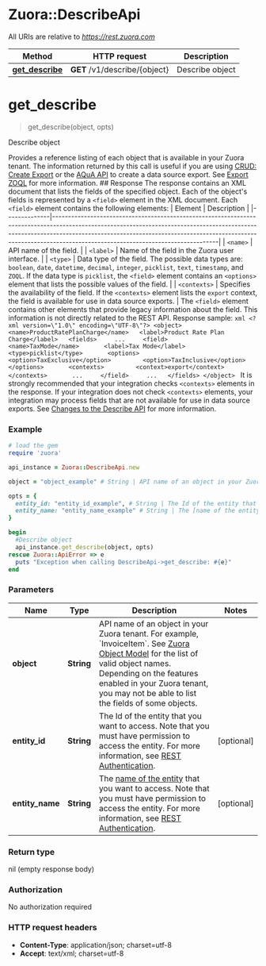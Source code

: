 # Zuora::DescribeApi

All URIs are relative to *https://rest.zuora.com*

Method | HTTP request | Description
------------- | ------------- | -------------
[**get_describe**](DescribeApi.md#get_describe) | **GET** /v1/describe/{object} | Describe object


# **get_describe**
> get_describe(object, opts)

Describe object

Provides a reference listing of each object that is available in your Zuora tenant.  The information returned by this call is useful if you are using [CRUD: Create Export](https://www.zuora.com/developer/api-reference/#operation/Object_POSTExport) or the [AQuA API](https://knowledgecenter.zuora.com/DC_Developers/T_Aggregate_Query_API) to create a data source export. See [Export ZOQL](https://knowledgecenter.zuora.com/DC_Developers/M_Export_ZOQL) for more information.  ## Response The response contains an XML document that lists the fields of the specified object. Each of the object's fields is represented by a `<field>` element in the XML document.      Each `<field>` element contains the following elements:  | Element      | Description                                                                                                                                                                                                                                                                                  | |--------------|----------------------------------------------------------------------------------------------------------------------------------------------------------------------------------------------------------------------------------------------------------------------------------------------| | `<name>`     | API name of the field.                                                                                                                                                                                                                                                                       | | `<label>`    | Name of the field in the Zuora user interface.                                                                                                                                                                                                                                               | | `<type>`     | Data type of the field. The possible data types are: `boolean`, `date`, `datetime`, `decimal`, `integer`, `picklist`, `text`, `timestamp`, and `ZOQL`. If the data type is `picklist`, the `<field>` element contains an `<options>` element that lists the possible values of the field.    | | `<contexts>` | Specifies the availability of the field. If the `<contexts>` element lists the `export` context, the field is available for use in data source exports.                                                                                                                                                |  The `<field>` element contains other elements that provide legacy information about the field. This information is not directly related to the REST API.  Response sample: ```xml <?xml version=\"1.0\" encoding=\"UTF-8\"?> <object>   <name>ProductRatePlanCharge</name>   <label>Product Rate Plan Charge</label>   <fields>     ...     <field>       <name>TaxMode</name>       <label>Tax Mode</label>       <type>picklist</type>       <options>         <option>TaxExclusive</option>         <option>TaxInclusive</option>       </options>       <contexts>         <context>export</context>       </contexts>       ...     </field>     ...   </fields> </object> ```  It is strongly recommended that your integration checks `<contexts>` elements in the response. If your integration does not check `<contexts>` elements, your integration may process fields that are not available for use in data source exports. See [Changes to the Describe API](https://knowledgecenter.zuora.com/DC_Developers/M_Export_ZOQL/Changes_to_the_Describe_API) for more information. 

### Example
```ruby
# load the gem
require 'zuora'

api_instance = Zuora::DescribeApi.new

object = "object_example" # String | API name of an object in your Zuora tenant. For example, `InvoiceItem`. See [Zuora Object Model](https://www.zuora.com/developer/api-reference/#section/Zuora-Object-Model) for the list of valid object names.  Depending on the features enabled in your Zuora tenant, you may not be able to list the fields of some objects. 

opts = { 
  entity_id: "entity_id_example", # String | The Id of the entity that you want to access. Note that you must have permission to access the entity. For more information, see [REST Authentication](https://www.zuora.com/developer/api-reference/#section/Authentication/Entity-Id-and-Entity-Name).
  entity_name: "entity_name_example" # String | The [name of the entity](https://knowledgecenter.zuora.com/BB_Introducing_Z_Business/Multi-entity/B_Introduction_to_Entity_and_Entity_Hierarchy#Name_and_Display_Name) that you want to access. Note that you must have permission to access the entity. For more information, see [REST Authentication](https://www.zuora.com/developer/api-reference/#section/Authentication/Entity-Id-and-Entity-Name).
}

begin
  #Describe object
  api_instance.get_describe(object, opts)
rescue Zuora::ApiError => e
  puts "Exception when calling DescribeApi->get_describe: #{e}"
end
```

### Parameters

Name | Type | Description  | Notes
------------- | ------------- | ------------- | -------------
 **object** | **String**| API name of an object in your Zuora tenant. For example, &#x60;InvoiceItem&#x60;. See [Zuora Object Model](https://www.zuora.com/developer/api-reference/#section/Zuora-Object-Model) for the list of valid object names.  Depending on the features enabled in your Zuora tenant, you may not be able to list the fields of some objects.  | 
 **entity_id** | **String**| The Id of the entity that you want to access. Note that you must have permission to access the entity. For more information, see [REST Authentication](https://www.zuora.com/developer/api-reference/#section/Authentication/Entity-Id-and-Entity-Name). | [optional] 
 **entity_name** | **String**| The [name of the entity](https://knowledgecenter.zuora.com/BB_Introducing_Z_Business/Multi-entity/B_Introduction_to_Entity_and_Entity_Hierarchy#Name_and_Display_Name) that you want to access. Note that you must have permission to access the entity. For more information, see [REST Authentication](https://www.zuora.com/developer/api-reference/#section/Authentication/Entity-Id-and-Entity-Name). | [optional] 

### Return type

nil (empty response body)

### Authorization

No authorization required

### HTTP request headers

 - **Content-Type**: application/json; charset=utf-8
 - **Accept**: text/xml; charset=utf-8



